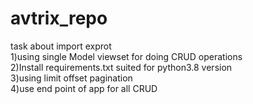 # avtrix_repo
task about import exprot<br>
1)using single Model viewset for doing CRUD operations<br>
2)Install requirements.txt suited for python3.8 version<br>
3)using limit offset pagination<br>
4)use end point of app for all CRUD<br>
